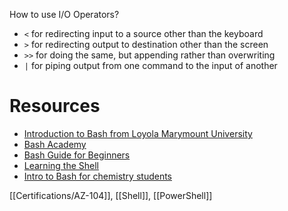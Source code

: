 How to use I/O Operators?
- `<` for redirecting input to a source other than the keyboard
- `>` for redirecting output to destination other than the screen
- `>>` for doing the same, but appending rather than overwriting
- `|` for piping output from one command to the input of another



# Resources
- [Introduction to Bash from Loyola Marymount University](https://cs.lmu.edu/%7Eray/notes/bash/)
- [Bash Academy](https://guide.bash.academy/)
- [Bash Guide for Beginners](http://tldp.org/LDP/Bash-Beginners-Guide/html/index.html)
- [Learning the Shell](http://linuxcommand.org/lc3_learning_the_shell.php)
- [Intro to Bash for chemistry students](https://erastova.files.wordpress.com/2019/09/introbash.pptx)



[[Certifications/AZ-104]], [[Shell]], [[PowerShell]]
